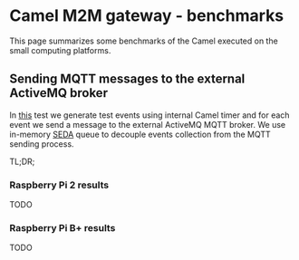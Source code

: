 # Camel M2M gateway - benchmarks

This page summarizes some benchmarks of the Camel executed on the small computing platforms.

## Sending MQTT messages to the external ActiveMQ broker

In [this](https://github.com/hekonsek/camel-m2m-gateway/tree/master/benchmarks/mqtt-forward) test we generate
test events using internal Camel timer and for each event we send a message to the external ActiveMQ MQTT broker. We
use in-memory [SEDA](http://camel.apache.org/seda.html) queue to decouple events collection from the MQTT sending
process.

TL;DR; 

### Raspberry Pi 2 results

TODO

### Raspberry Pi B+ results

TODO